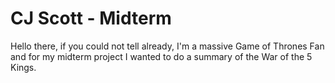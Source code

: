 # CJ Scott - Midterm
Hello there, if you could not tell already, I'm a massive Game of Thrones Fan and for my midterm project I wanted to do a summary of the War of the 5 Kings.

